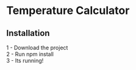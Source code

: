 # Temperature Calculator
  
## Installation
  
1 - Download the project  
2 - Run npm install  
3 - Its running!  

